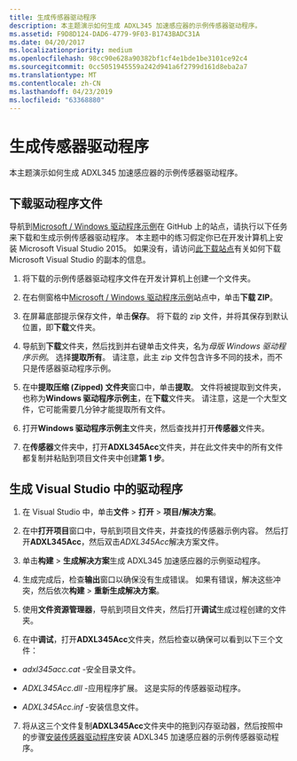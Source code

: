 ```yaml
---
title: 生成传感器驱动程序
description: 本主题演示如何生成 ADXL345 加速感应器的示例传感器驱动程序。
ms.assetid: F9D8D124-DAD6-4779-9F03-B1743BADC31A
ms.date: 04/20/2017
ms.localizationpriority: medium
ms.openlocfilehash: 98cc90e628a90382bf1cf4e1bde1be3101ce92c4
ms.sourcegitcommit: 0cc5051945559a242d941a6f2799d161d8eba2a7
ms.translationtype: MT
ms.contentlocale: zh-CN
ms.lasthandoff: 04/23/2019
ms.locfileid: "63368880"
---
```

# <a name="build-the-sensor-driver"></a>生成传感器驱动程序


本主题演示如何生成 ADXL345 加速感应器的示例传感器驱动程序。

## <a name="download-the-driver-files"></a>下载驱动程序文件


导航到[Microsoft / Windows 驱动程序示例](https://github.com/Microsoft/Windows-driver-samples)在 GitHub 上的站点，请执行以下任务来下载和生成示例传感器驱动程序。 本主题中的练习假定你已在开发计算机上安装 Microsoft Visual Studio 2015。 如果没有，请访问[此下载站点](https://www.visualstudio.com/downloads/visual-studio-2015-downloads-vs.aspx)有关如何下载 Microsoft Visual Studio 的副本的信息。

1. 将下载的示例传感器驱动程序文件在开发计算机上创建一个文件夹。

2. 在右侧窗格中[Microsoft / Windows 驱动程序示例](https://github.com/Microsoft/Windows-driver-samples)站点中，单击**下载 ZIP**。

3. 在屏幕底部提示保存文件，单击**保存**。 将下载的 zip 文件，并将其保存到默认位置，即**下载**文件夹。

4. 导航到**下载**文件夹，然后找到并右键单击文件夹，名为*母版 Windows 驱动程序示例*。 选择**提取所有**。 请注意，此主 zip 文件包含许多不同的技术，而不只是传感器驱动程序示例。

5. 在中**提取压缩 (Zipped) 文件夹**窗口中，单击**提取**。 文件将被提取到文件夹，也称为**Windows 驱动程序示例主**，在**下载**文件夹。 请注意，这是一个大型文件，它可能需要几分钟才能提取所有文件。

6. 打开**Windows 驱动程序示例主**文件夹，然后查找并打开**传感器**文件夹。

7. 在**传感器**文件夹中，打开**ADXL345Acc**文件夹，并在此文件夹中的所有文件都复制并粘贴到项目文件夹中创建**第 1 步**。

## <a name="build-the-driver-in-visual-studio"></a>生成 Visual Studio 中的驱动程序


1. 在 Visual Studio 中，单击**文件** &gt; **打开** &gt; **项目/解决方案**。

2. 在中**打开项目**窗口中，导航到项目文件夹，并查找的传感器示例内容。 然后打开**ADXL345Acc**，然后双击*ADXL345Acc*解决方案文件。

3. 单击**构建** &gt; **生成解决方案**生成 ADXL345 加速感应器的示例驱动程序。

4. 生成完成后，检查**输出**窗口以确保没有生成错误。 如果有错误，解决这些冲突，然后依次**构建** &gt; **重新生成解决方案**。

5. 使用**文件资源管理器**，导航到项目文件夹，然后打开**调试**生成过程创建的文件夹。

6. 在中**调试**，打开**ADXL345Acc**文件夹，然后检查以确保可以看到以下三个文件：

-   *adxl345acc.cat* -安全目录文件。

-   *ADXL345Acc.dll* -应用程序扩展。 这是实际的传感器驱动程序。

-   *ADXL345Acc.inf* -安装信息文件。

7. 将从这三个文件复制**ADXL345Acc**文件夹中的拖到闪存驱动器，然后按照中的步骤[安装传感器驱动程序](install-the-sensor-driver.md)安装 ADXL345 加速感应器的示例传感器驱动程序。
 

 





